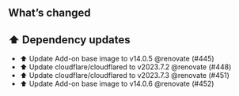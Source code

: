 ## What’s changed
## ⬆️ Dependency updates

- ⬆️ Update Add-on base image to v14.0.5 @renovate (#445)
- ⬆️ Update cloudflare/cloudflared to v2023.7.2 @renovate (#448)
- ⬆️ Update cloudflare/cloudflared to v2023.7.3 @renovate (#451)
- ⬆️ Update Add-on base image to v14.0.6 @renovate (#452)

